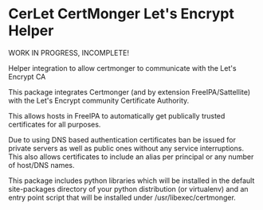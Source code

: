 # CerLet CertMonger Let's Encrypt Helper

WORK IN PROGRESS, INCOMPLETE!

Helper integration to allow certmonger to communicate with the Let's Encrypt CA

This package integrates Certmonger (and by extension FreeIPA/Sattellite) with
the Let's Encrypt community Certificate Authority.

This allows hosts in FreeIPA to automatically get publically trusted certificates
for all purposes.

Due to using DNS based authentication certificates ban be issued for private
servers as well as public ones without any service interruptions. This also
allows certificates to include an alias per principal or any number of host/DNS
names.

This package includes python libraries which will be installed in the default
site-packages directory of your python distribution (or virtualenv) and an entry
point script that will be installed under /usr/libexec/certmonger.
